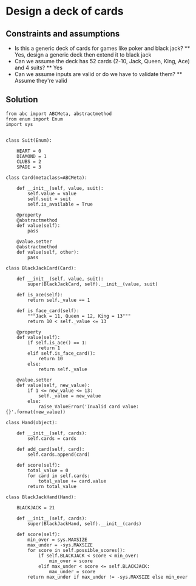 # Design a deck of cards

## Constraints and assumptions

* Is this a generic deck of cards for games like poker and black jack?
** Yes, design a generic deck then extend it to black jack
* Can we assume the deck has 52 cards (2-10, Jack, Queen, King, Ace) and 4 suits?
** Yes
* Can we assume inputs are valid or do we have to validate them?
** Assume they're valid

## Solution

```
from abc import ABCMeta, abstractmethod
from enum import Enum
import sys


class Suit(Enum):

    HEART = 0
    DIAMOND = 1
    CLUBS = 2
    SPADE = 3

class Card(metaclass=ABCMeta):

    def __init__(self, value, suit):
        self.value = value
        self.suit = suit
        self.is_available = True

    @property
    @abstractmethod
    def value(self):
        pass

    @value.setter
    @abstractmethod
    def value(self, other):
        pass

class BlackJackCard(Card):

    def __init__(self, value, suit):
        super(BlackJackCard, self).__init__(value, suit)

    def is_ace(self):
        return self._value == 1

    def is_face_card(self):
        """Jack = 11, Queen = 12, King = 13"""
        return 10 < self._value <= 13

    @property
    def value(self):
        if self.is_ace() == 1:
            return 1
        elif self.is_face_card():
            return 10
        else:
            return self._value

    @value.setter
    def value(self, new_value):
        if 1 <= new_value <= 13:
            self._value = new_value
        else:
            raise ValueError('Invalid card value: {}'.format(new_value))

class Hand(object):

    def __init__(self, cards):
        self.cards = cards

    def add_card(self, card):
        self.cards.append(card)

    def score(self):
        total_value = 0
        for card in self.cards:
            total_value += card.value
        return total_value

class BlackJackHand(Hand):

    BLACKJACK = 21

    def __init__(self, cards):
        super(BlackJackHand, self).__init__(cards)

    def score(self):
        min_over = sys.MAXSIZE
        max_under = -sys.MAXSIZE
        for score in self.possible_scores():
            if self.BLACKJACK < score < min_over:
                min_over = score
            elif max_under < score <= self.BLACKJACK:
                max_under = score
        return max_under if max_under != -sys.MAXSIZE else min_over
```
